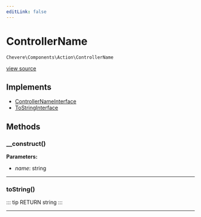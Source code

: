 ```yaml
---
editLink: false
---
```


# ControllerName

`Chevere\Components\Action\ControllerName`

[view source](https://github.com/chevere/chevere/blob/master/src/Chevere/Components/Action/ControllerName.php)

## Implements

- [ControllerNameInterface](../../Interfaces/Action/ControllerNameInterface.md)
- [ToStringInterface](../../Interfaces/Common/ToStringInterface.md)

## Methods

### __construct()

**Parameters:**

- *name*: string

---

### toString()

::: tip RETURN
string
:::

---

